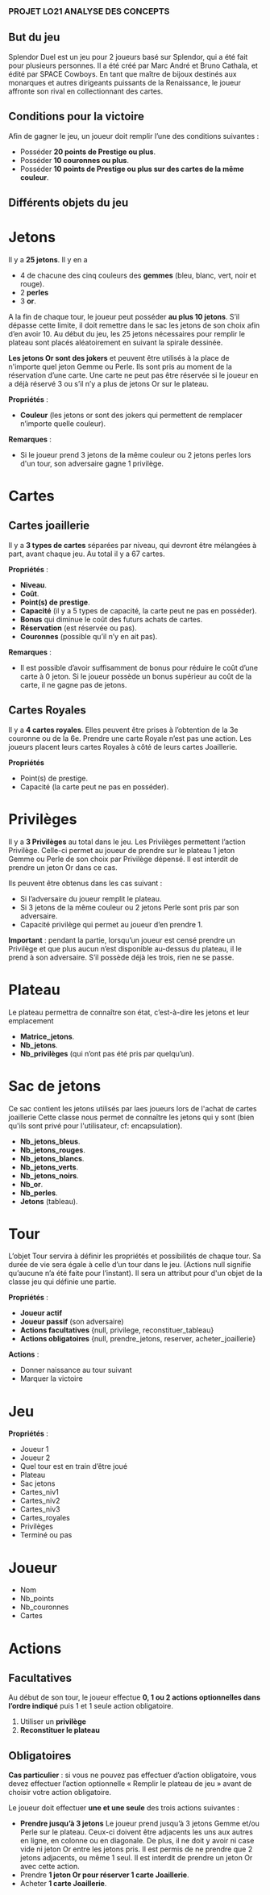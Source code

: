 ### PROJET LO21 ANALYSE DES CONCEPTS

## But du jeu ##

Splendor Duel est un jeu pour 2 joueurs basé sur Splendor, qui a été fait pour plusieurs personnes. Il a été créé par Marc André et Bruno Cathala, et édité par SPACE Cowboys.
En tant que maître de bijoux destinés aux monarques et autres dirigeants puissants de la Renaissance, le joueur affronte son rival en collectionnant des cartes.

## Conditions pour la victoire ##

Afin de gagner le jeu, un joueur doit remplir l’une des conditions suivantes :

- Posséder **20 points de Prestige ou plus**.
- Posséder **10 couronnes ou plus**.
- Posséder **10 points de Prestige ou plus sur des cartes de la même couleur**.


## Différents objets du jeu ##

# Jetons #

Il y a **25 jetons**. Il y en a 
- 4 de chacune des cinq couleurs des **gemmes** (bleu, blanc, vert, noir et rouge). 
- 2 **perles**
- 3 **or**. 

A la fin de chaque tour, le joueur peut posséder **au plus 10 jetons**. S’il dépasse cette limite, il doit remettre dans le sac les jetons de son choix afin d’en avoir 10.
Au début du jeu, les 25 jetons nécessaires pour remplir le plateau sont placés aléatoirement en suivant la spirale dessinée.

**Les jetons Or sont des jokers** et peuvent être utilisés à la place de n'importe quel jeton Gemme ou Perle. Ils sont pris au moment de la réservation d’une carte. Une carte ne peut pas être réservée si le joueur en a déjà réservé 3 ou s’il n’y a plus de jetons Or sur le plateau.

**Propriétés** :

- **Couleur** (les jetons or sont des jokers qui permettent de remplacer n’importe quelle couleur).

**Remarques** :

- Si le joueur prend 3 jetons de la même couleur ou 2 jetons perles lors d'un tour, son adversaire gagne 1 privilège.

# Cartes #
## Cartes joaillerie ##

Il y a **3 types de cartes** séparées par niveau, qui devront être mélangées à part, avant chaque jeu. Au total il y a 67 cartes.

**Propriétés** :

- **Niveau**.
- **Coût**.
- **Point(s) de prestige**.
- **Capacité** (il y a 5 types de capacité, la carte peut ne pas en posséder).
- **Bonus** qui diminue le coût des futurs achats de cartes.
- **Réservation** (est réservée ou pas).
- **Couronnes** (possible qu’il n’y en ait pas).

**Remarques** :

- Il est possible d’avoir suffisamment de bonus pour réduire le coût d’une carte à 0 jeton. Si le joueur possède un bonus supérieur au coût de la carte, il ne gagne pas de jetons. 

## Cartes Royales ##

Il y a **4 cartes royales**. Elles peuvent être prises à l’obtention de la 3e couronne ou de la 6e. Prendre une carte Royale n’est pas une action. Les joueurs placent leurs cartes Royales à côté de leurs cartes Joaillerie. 

**Propriétés**

- Point(s) de prestige.
- Capacité (la carte peut ne pas en posséder).

# Privilèges #

Il y a **3 Privilèges** au total dans le jeu. Les Privilèges permettent l’action Privilège. Celle-ci permet au joueur de prendre sur le plateau 1 jeton Gemme ou Perle de son choix par Privilège dépensé. Il est interdit de prendre un jeton Or dans ce cas.

Ils peuvent être obtenus dans les cas suivant :
- Si l’adversaire du joueur remplit le plateau.
- Si 3 jetons de la même couleur ou 2 jetons Perle sont pris par son adversaire.
- Capacité privilège qui permet au joueur d’en prendre 1.

**Important** : pendant la partie, lorsqu’un joueur est censé prendre un Privilège et que plus aucun n’est disponible au-dessus du plateau, il le prend à son adversaire. S’il possède déjà les trois, rien ne se passe.

# Plateau #

Le plateau permettra de connaître son état, c’est-à-dire les jetons et leur emplacement
- **Matrice_jetons**.
- **Nb_jetons**.
- **Nb_privilèges** (qui n’ont pas été pris par quelqu’un).

# Sac de jetons #

Ce sac contient les jetons utilisés par laes joueurs lors de l'achat de cartes joaillerie 
Cette classe nous permet de connaître les jetons qui y sont (bien qu'ils sont privé pour l'utilisateur, cf: encapsulation).
- **Nb_jetons_bleus**.
- **Nb_jetons_rouges**.
- **Nb_jetons_blancs**.
- **Nb_jetons_verts**.
- **Nb_jetons_noirs**.
- **Nb_or**.
- **Nb_perles**.
- **Jetons** (tableau).

# Tour

L’objet Tour servira à définir les propriétés et possibilités de chaque tour. Sa durée de vie sera égale à celle d’un tour dans le jeu. (Actions null signifie qu’aucune n’a été faite pour l’instant).
Il sera un attribut pour d'un objet de la classe jeu qui définie une partie.

**Propriétés** :

- **Joueur actif**
- **Joueur passif** (son adversaire)
- **Actions facultatives** {null, privilege, reconstituer_tableau}
- **Actions obligatoires** {null, prendre_jetons, reserver, acheter_joaillerie}

**Actions** :

- Donner naissance au tour suivant 
- Marquer la victoire

# Jeu #

**Propriétés** :

- Joueur 1
- Joueur 2
- Quel tour est en train d’être joué
- Plateau
- Sac jetons
- Cartes_niv1
- Cartes_niv2
- Cartes_niv3
- Cartes_royales
- Privilèges
- Terminé ou pas



# Joueur

- Nom
- Nb_points
- Nb_couronnes
- Cartes


# Actions #

## Facultatives ##

Au début de son tour, le joueur effectue **0, 1 ou 2 actions optionnelles dans l’ordre indiqué** puis 1 et 1 seule action obligatoire.
1.	Utiliser un **privilège**
2.	**Reconstituer le plateau**

## Obligatoires ##

**Cas particulier** : si vous ne pouvez pas effectuer d’action obligatoire, vous devez effectuer l’action optionnelle « Remplir le plateau de jeu » avant de choisir votre action obligatoire.

Le joueur doit effectuer **une et une seule** des trois actions suivantes :
- **Prendre jusqu’à 3 jetons**
Le joueur prend jusqu’à 3 jetons Gemme et/ou Perle sur le plateau. Ceux-ci doivent être adjacents les uns aux autres en ligne, en colonne ou en diagonale. De plus, il ne doit y avoir ni case vide ni jeton Or entre les jetons pris. Il est permis de ne prendre que 2 jetons adjacents, ou même 1 seul. Il est interdit de prendre un jeton Or avec cette action.
- Prendre **1 jeton Or pour réserver 1 carte Joaillerie**.
- Acheter **1 carte Joaillerie**.




